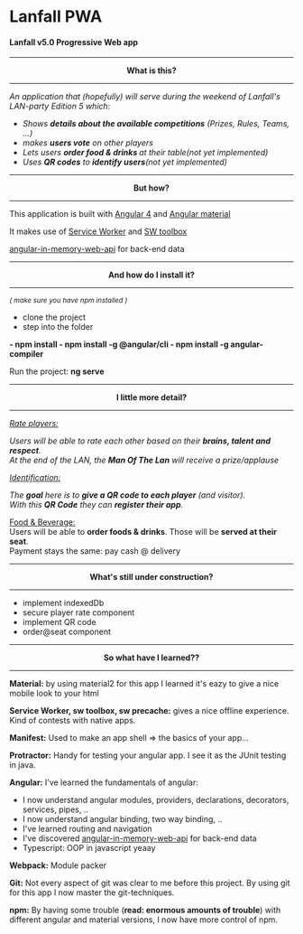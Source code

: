 # Lanfall PWA
#### Lanfall v5.0 Progressive Web app
<hr/>
<p align="center"><b>What is this?</b></p>
<hr/>

<em>
An application that (hopefully) will serve during the weekend of Lanfall's LAN-party Edition 5 which:
<br/>
<ul>
	<li>Shows <b>details about the available competitions</b> (Prizes, Rules, Teams, ...)</li>
	<li>makes <b>users vote</b> on other players</li>
	<li>Lets users <b>order food & drinks </b>at their table</b>(not yet implemented)</li>
	<li>Uses <b>QR codes</b> to <b>identify users</b>(not yet implemented)</li>
</ul>

</em>
<hr/>
<p align="center"><b>But how?</b></p>
<hr/>
<p>
  This application is built with 
  <a href="https://cli.angular.io">Angular 4</a> and 
  <a href="https://material.angular.io" >Angular material </a>
</p>
<p>
  It makes use of
  <a href="https://developers.google.com/web/fundamentals/getting-started/primers/service-workers">Service Worker</a> and
  <a href="https://github.com/GoogleChrome/sw-toolbox" >SW toolbox</a>
</p>
<p>
  <a href="https://github.com/angular/in-memory-web-api" >angular-in-memory-web-api</a> for back-end data

</p>
</em>

<hr/>
<p align="center"><b>And how do I install it?</b></p>
<hr/>
<p style="font-size: 12px"><i> ( make sure you have npm installed ) </i> <p>

- clone the project
- step into the folder
<b>
- npm install
- npm install -g @angular/cli
- npm install -g angular-compiler
</b>

Run the project: <b>ng serve</b> 

<hr/>
<p align="center"><b>I little more detail?</b></p>
<hr/>


<em>
<u>Rate players:</u>

Users will be able to rate each other based on their <b>brains, talent and respect</b>.<br/>
At the end of the LAN, the <b>Man Of The Lan</b> will receive a prize/applause

</em>

<em>
<u>Identification:</u>

The <b>goal</b> here is to <b>give a QR code to each player</b> (and visitor). <br/>
With this <b>QR Code</b> they can <b>register their app</b>.

</em>

<u>Food & Beverage:</u><br/>
Users will be able to <b>order foods & drinks</b>.
Those will be <b>served at their seat</b>.
<br/>
Payment stays the same: pay cash @ delivery


<hr/>

<p align="center"><b>What's still under construction?</b></p>
<hr/>

- implement indexedDb
- secure player rate component
- implement QR code
- order@seat component

<hr/>

<p align="center"><b>So what have I learned??</b></p>

<hr/>

<b>Material:</b> by using material2 for this app I learned it's eazy to give a nice mobile look to your html

<b>Service Worker, sw toolbox, sw precache:</b> gives a nice offline experience. Kind of contests with native apps.

<b>Manifest:</b> Used to make an app shell => the basics of your app...

<b>Protractor:</b> Handy for testing your angular app. I see it as the JUnit testing in java.


<b>Angular:</b> I've learned the fundamentals of angular:

* I now understand angular modules, providers, declarations, decorators, services, pipes, ..
* I now understand angular binding, two way binding, ..
* I've learned routing and navigation 
* I've discovered <a href="https://github.com/angular/in-memory-web-api" >angular-in-memory-web-api</a> for back-end data
* Typescript: OOP in javascript yeaay

<b>Webpack:</b> Module packer

<b>Git:</b> Not every aspect of git was clear to me before this project. By using git for this app I now master the git-techniques.

<b>npm:</b> By having some trouble (<b>read: enormous amounts of trouble</b>) with different angular and material versions, I now have more control of npm.


